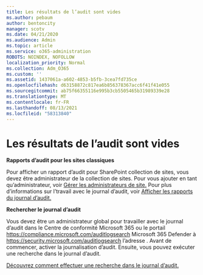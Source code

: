 ```yaml
---
title: Les résultats de l’audit sont vides
ms.author: pebaum
author: bentoncity
manager: scotv
ms.date: 04/21/2020
ms.audience: Admin
ms.topic: article
ms.service: o365-administration
ROBOTS: NOINDEX, NOFOLLOW
localization_priority: Normal
ms.collection: Adm_O365
ms.custom: ''
ms.assetid: 1437061a-a602-4853-b5fb-3cea7fd735ce
ms.openlocfilehash: d63158872c817ea6b856378367acc6f41f41e055
ms.sourcegitcommit: ab75f66355116e995b3cb5505465b31989339e28
ms.translationtype: MT
ms.contentlocale: fr-FR
ms.lasthandoff: 08/13/2021
ms.locfileid: "58313840"
---
```

# <a name="auditing-results-are-blank"></a>Les résultats de l’audit sont vides

**Rapports d’audit pour les sites classiques**
  
Pour afficher un rapport d’audit pour SharePoint collection de sites, vous devez être administrateur de la collection de sites. Pour vous ajouter en tant qu’administrateur, voir [Gérer les administrateurs de site.](https://docs.microsoft.com/sharepoint/manage-site-collection-administrators) Pour plus d’informations sur l’travail avec le journal d’audit, voir [Afficher les rapports du journal d’audit.](https://support.microsoft.com/office/view-audit-log-reports-b37c5869-1b47-4a82-a30d-ea20070fe527)
  
**Rechercher le journal d’audit**
  
Vous devez être un administrateur global pour travailler avec le journal d’audit dans le Centre de conformité Microsoft 365 ou le portail <https://compliance.microsoft.com/auditlogsearch> Microsoft 365 Defender à <https://security.microsoft.com/auditlogsearch> l’adresse . Avant de commencer, activer la journalisation d’audit. Ensuite, vous pouvez exécuter une recherche dans le journal d’audit.
  
[Découvrez comment effectuer une recherche dans le journal d’audit.](https://docs.microsoft.com/microsoft-365/compliance/search-the-audit-log-in-security-and-compliance#search-the-audit-log)
